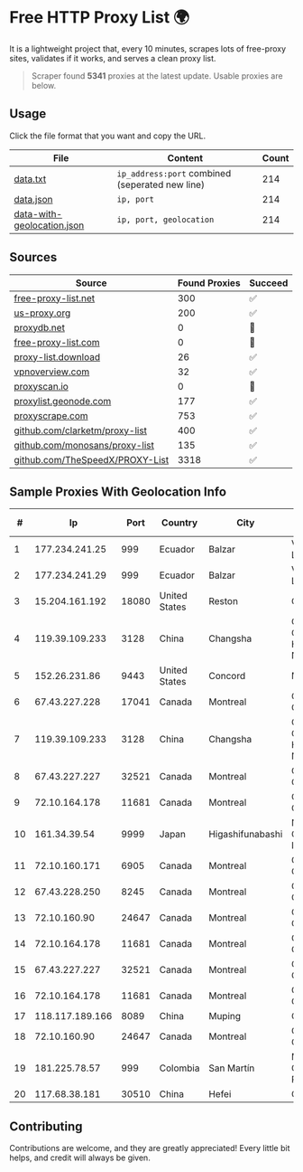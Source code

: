 
# Free HTTP Proxy List 🌍

It is a lightweight project that, every 10 minutes, scrapes lots of free-proxy sites, validates if it works, and serves a clean proxy list.


> Scraper found **5341** proxies at the latest update. Usable proxies are below.

## Usage

Click the file format that you want and copy the URL.


|File|Content|Count|
|----|-------|-----|
|[data.txt](https://raw.githubusercontent.com/themiralay/Proxy-List-World/master/data.txt)|`ip_address:port` combined (seperated new line)|214|
|[data.json](https://raw.githubusercontent.com/themiralay/Proxy-List-World/master/data.json)|`ip, port`|214|
|[data-with-geolocation.json](https://raw.githubusercontent.com/themiralay/Proxy-List-World/master/data-with-geolocation.json)|`ip, port, geolocation`|214|

## Sources

|Source|Found Proxies|Succeed|
|------|-------------|-------|
|[free-proxy-list.net](https://free-proxy-list.net)|300|✅|
|[us-proxy.org](https://www.us-proxy.org)|200|✅|
|[proxydb.net](http://proxydb.net)|0|🚫|
|[free-proxy-list.com](https://free-proxy-list.com/?page=&port=&type%5B%5D=http&type%5B%5D=https&up_time=0&search=Search)|0|🚫|
|[proxy-list.download](https://www.proxy-list.download/HTTP)|26|✅|
|[vpnoverview.com](https://vpnoverview.com/privacy/anonymous-browsing/free-proxy-servers)|32|✅|
|[proxyscan.io](https://www.proxyscan.io)|0|🚫|
|[proxylist.geonode.com](https://proxylist.geonode.com/api/proxy-list?limit=300&page=1&sort_by=lastChecked&sort_type=desc&protocols=http,https)|177|✅|
|[proxyscrape.com](https://api.proxyscrape.com/v2/?request=displayproxies&protocol=http&timeout=10000&country=all&ssl=all&anonymity=all)|753|✅|
|[github.com/clarketm/proxy-list](https://raw.githubusercontent.com/clarketm/proxy-list/master/proxy-list-raw.txt)|400|✅|
|[github.com/monosans/proxy-list](https://raw.githubusercontent.com/monosans/proxy-list/main/proxies/http.txt)|135|✅|
|[github.com/TheSpeedX/PROXY-List](https://raw.githubusercontent.com/TheSpeedX/PROXY-List/master/http.txt)|3318|✅|


## Sample Proxies With Geolocation Info

|#|Ip|Port|Country|City|Internet Service Provider|
|-|--|----|-------|----|-------------------------|
|1|177.234.241.25|999|Ecuador|Balzar|Vasquez Burgos Livington|
|2|177.234.241.29|999|Ecuador|Balzar|Vasquez Burgos Livington|
|3|15.204.161.192|18080|United States|Reston|OVH SAS|
|4|119.39.109.233|3128|China|Changsha|CNC Group CHINA169 Hunan Province Network|
|5|152.26.231.86|9443|United States|Concord|MCNC|
|6|67.43.227.228|17041|Canada|Montreal|GloboTech Communications|
|7|119.39.109.233|3128|China|Changsha|CNC Group CHINA169 Hunan Province Network|
|8|67.43.227.227|32521|Canada|Montreal|GloboTech Communications|
|9|72.10.164.178|11681|Canada|Montreal|GloboTech Communications|
|10|161.34.39.54|9999|Japan|Higashifunabashi|NTT PC Communications, Inc.|
|11|72.10.160.171|6905|Canada|Montreal|GloboTech Communications|
|12|67.43.228.250|8245|Canada|Montreal|GloboTech Communications|
|13|72.10.160.90|24647|Canada|Montreal|GloboTech Communications|
|14|72.10.164.178|11681|Canada|Montreal|GloboTech Communications|
|15|67.43.227.227|32521|Canada|Montreal|GloboTech Communications|
|16|72.10.164.178|11681|Canada|Montreal|GloboTech Communications|
|17|118.117.189.166|8089|China|Muping|Chinanet|
|18|72.10.160.90|24647|Canada|Montreal|GloboTech Communications|
|19|181.225.78.57|999|Colombia|San Martín|Media Commerce Partners S.A|
|20|117.68.38.181|30510|China|Hefei|China Telecom|



## Contributing

Contributions are welcome, and they are greatly appreciated! Every
little bit helps, and credit will always be given.

